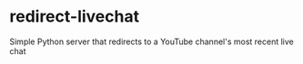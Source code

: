 # redirect-livechat
Simple Python server that redirects to a YouTube channel's most recent live chat

